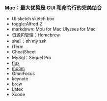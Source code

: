 ### Mac：最大优势是 GUI 和命令行的完美结合 ###
- UI:sketch sketch box
- toggle:Alfred 2
- markdown: Mou for Mac  Ulysses for Mac
- 资源包管理：Homebrew
- shell：oh my zsh
- iTerm
- CheatSheet
- MySql：Sequel Pro
- [flux](https://justgetflux.com/)
- [moom](https://manytricks.com/moom/)
- OmniFocus
- keynote
- brew
- Latex
- Xcode
